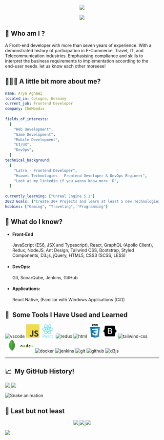 
<p align="center">
  <img src="https://capsule-render.vercel.app/api?type=waving&color=gradient&text=Hi!%20I'm%20Arya👋&height=100&section=header&animation=scaleIn"/>
</p>

<p align="center">
  <img src= "https://i.giphy.com/media/iIqmM5tTjmpOB9mpbn/giphy.gif">
</p>

## 👀 Who am I ? 

A Front-end developer with more than seven years of experience. With a demonstrated history of participation in E-Commerce, Travel, IT, and Telecommunication industries. Emphasising compliance and skills to interpret the business requirements to implementation according to the end-user needs. let us know each other moreeee! 


## 👨🏻‍💻 A little bit more about me? 

```yaml
name: Arya Aghaei
located_in: Cologne, Germany
current_job: Frontend Developer
company: CheMondis

fields_of_interests:
  [
    "Web Development",
    "Game Development",
    "Mobile Development",
    "UI/UX",
    "DevOps",
  ]
technical_background:
  [
    "Latra - Frontend Developer",
    "Huawei Technologies - Frontend Developer & DevOps Engineer",
    "Look at my linkedin if you wanna know more :D",
  ]
  
currently_learning: ["Unreal Engine 5.1"]
2023 Goals: ["Create 20+ Projects and learn at least 5 new Technologies."]
hobbies: ["Gaming", "Traveling", "Programming"]

```


## 🧠 What do I know? 

- #### Front-End
  JavaScript (ES6, JSX and Typescript), React, GraphQL (Apollo Client), Redux, NodeJS, Ant Design, Tailwind CSS, Bootstrap, Styled Components, D3.js, jQuery, HTML5, CSS3 (SCSS, LESS)

- #### DevOps: 
     Git, SonarQube, Jenkins, GitHub

- #### Applications:
  React Native, (Familiar with Windows Applications (C#))
  
<h2> 🚀 &nbsp;Some Tools I Have Used and Learned</h2>
<p align="left">
<img src="https://cdn.jsdelivr.net/gh/devicons/devicon/icons/vscode/vscode-original.svg" alt="vscode" width="45" height="45"/>
<img src="https://raw.githubusercontent.com/devicons/devicon/master/icons/javascript/javascript-original.svg" alt="javascript" width="45" height="45" />
<img src="https://raw.githubusercontent.com/devicons/devicon/master/icons/react/react-original-wordmark.svg" alt="react" width="45" height="45" />
<img src="https://cdn.jsdelivr.net/gh/devicons/devicon/icons/redux/redux-original.svg" alt="redux" width="45" height="45"/>
<img src="https://cdn.jsdelivr.net/gh/devicons/devicon/icons/html5/html5-original.svg" alt="html" width="45" height="45"/>
<img src="https://raw.githubusercontent.com/devicons/devicon/master/icons/css3/css3-original-wordmark.svg" alt="css3" width="45" height="45" />
<img src="https://raw.githubusercontent.com/devicons/devicon/master/icons/bootstrap/bootstrap-plain.svg" alt="bootstrap" width="45" height="45" />
<img src="https://cdn.jsdelivr.net/gh/devicons/devicon/icons/tailwindcss/tailwindcss-original-wordmark.svg" alt="tailwind-css" width="45" height="45" />
<img src="https://raw.githubusercontent.com/devicons/devicon/master/icons/mongodb/mongodb-original.svg" alt="mongodb" width="45" height="45" />
<img src="https://raw.githubusercontent.com/devicons/devicon/master/icons/nodejs/nodejs-original-wordmark.svg" alt="nodejs" width="45" height="45" />
<img src="https://cdn.jsdelivr.net/gh/devicons/devicon/icons/docker/docker-original.svg" alt="docker" width="45" height="45"/>
<img src="https://cdn.jsdelivr.net/gh/devicons/devicon/icons/jenkins/jenkins-original.svg" alt="jenkins" width="45" height="45"/>
<img src="https://cdn.jsdelivr.net/gh/devicons/devicon/icons/git/git-original.svg" alt="git" width="45" height="45"/>
<img src="https://cdn.jsdelivr.net/gh/devicons/devicon/icons/github/github-original.svg" alt="github" width="45" height="45"/>
<img src="https://cdn.jsdelivr.net/gh/devicons/devicon/icons/d3js/d3js-original.svg" alt="d3js" width="45" height="45"/>
</p>

---  

<h2> 📈 &nbsp;My GitHub History!</h2>
<a href="https://github.com/arya-aghaei">
  <img height="180em" src="https://github-readme-stats.vercel.app/api?username=arya-aghaei&theme=noctis_minimus&show_icons=true&count_private=true" />
  <img height="180em" src="https://github-readme-stats.vercel.app/api/top-langs/?username=arya-aghaei&theme=noctis_minimus" />
</a>

![Snake animation](https://github.com/arya-aghaei/blob/output/github-contribution-grid-snake.svg)
  
 ## 🤙 Last but not least 

<p align="center">

<a href="https://www.linkedin.com/in/arya-aghaei/">
  <img height="50" src="https://www.vectorlogo.zone/logos/linkedin/linkedin-tile.svg"/>
</a>
<a href="https://stackoverflow.com/users/4412698/arya-aghaei">
  <img height="50" src="https://www.vectorlogo.zone/logos/stackoverflow/stackoverflow-icon.svg"/>
</a>
  <a href="mailto:arya.aghaei@outlook.com">
  <img height="50" src="https://www.vectorlogo.zone/logos/gmail/gmail-icon.svg"/>
</a>
</p>

<p align="left">
  <img src="https://capsule-render.vercel.app/api?type=waving&color=gradient&height=100&section=footer&text=The%20End"/>
</p>
